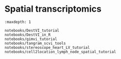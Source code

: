 # Spatial transcriptomics

```{toctree}
:maxdepth: 1

notebooks/DestVI_tutorial
notebooks/DestVI_in_R
notebooks/gimvi_tutorial
notebooks/tangram_scvi_tools
notebooks/stereoscope_heart_LV_tutorial
notebooks/cell2location_lymph_node_spatial_tutorial
```
